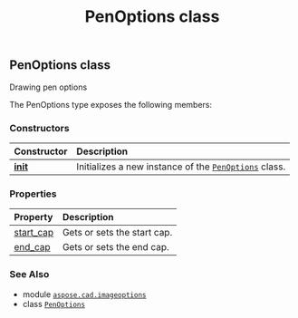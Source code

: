 ﻿---
title: PenOptions class
second_title: Aspose.CAD for Python via .NET API References
description: 
type: docs
weight: 190
url: /aspose.cad.imageoptions/penoptions/
is_root: false
---

## PenOptions class

Drawing pen options



The PenOptions type exposes the following members:

### Constructors
| Constructor | Description |
| :- | :- |
| [__init__](/cad/python-net/aspose.cad.imageoptions/penoptions/__init__/#) | Initializes a new instance of the [`PenOptions`](/cad/python-net/aspose.cad.imageoptions/penoptions) class. |


### Properties
| Property | Description |
| :- | :- |
| [start_cap](/cad/python-net/aspose.cad.imageoptions/penoptions/start_cap) | Gets or sets the start cap. |
| [end_cap](/cad/python-net/aspose.cad.imageoptions/penoptions/end_cap) | Gets or sets the end cap. |



### See Also
* module [`aspose.cad.imageoptions`](..)
* class [`PenOptions`](/cad/python-net/aspose.cad.imageoptions/penoptions)
